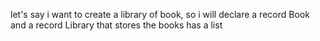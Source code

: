 
let's say i want to create a library of book,
so i will declare a record Book and a record Library that stores the books has a list

